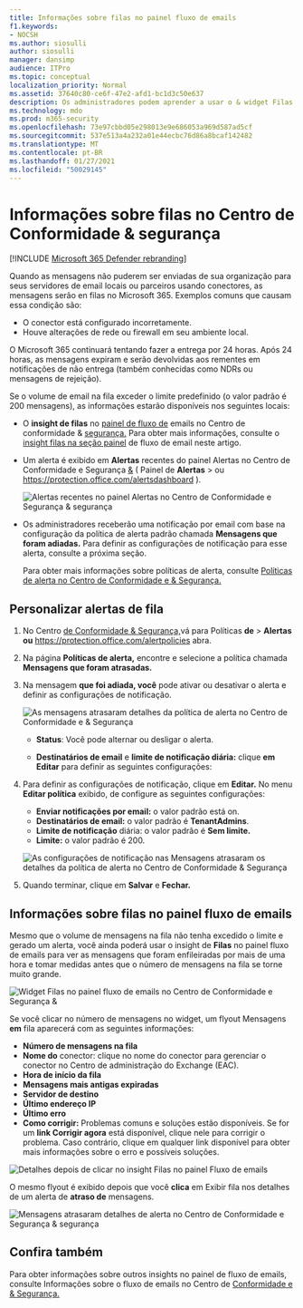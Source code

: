 ```yaml
---
title: Informações sobre filas no painel fluxo de emails
f1.keywords:
- NOCSH
ms.author: siosulli
author: siosulli
manager: dansimp
audience: ITPro
ms.topic: conceptual
localization_priority: Normal
ms.assetid: 37640c80-ce6f-47e2-afd1-bc1d3c50e637
description: Os administradores podem aprender a usar o & widget Filas no painel Fluxo de emails no Centro de Conformidade e Segurança para monitorar o fluxo de emails malsucedido para suas organizações locais ou parceiras em conectores de saída.
ms.technology: mdo
ms.prod: m365-security
ms.openlocfilehash: 73e97cbbd05e298013e9e686053a969d587ad5cf
ms.sourcegitcommit: 537e513a4a232a01e44ecbc76d86a8bcaf142482
ms.translationtype: MT
ms.contentlocale: pt-BR
ms.lasthandoff: 01/27/2021
ms.locfileid: "50029145"
---
```

# <a name="queues-insight-in-the-security--compliance-center"></a>Informações sobre filas no Centro de Conformidade & segurança

[!INCLUDE [Microsoft 365 Defender rebranding](../includes/microsoft-defender-for-office.md)]


Quando as mensagens não puderem ser enviadas de sua organização para seus servidores de email locais ou parceiros usando conectores, as mensagens serão en filas no Microsoft 365. Exemplos comuns que causam essa condição são:

- O conector está configurado incorretamente.
- Houve alterações de rede ou firewall em seu ambiente local.

O Microsoft 365 continuará tentando fazer a entrega por 24 horas. Após 24 horas, as mensagens expiram e serão devolvidas aos rementes em notificações de não entrega (também conhecidas como NDRs ou mensagens de rejeição).

Se o volume de email na fila exceder o limite predefinido (o valor padrão é 200 mensagens), as informações estarão disponíveis nos seguintes locais:

- O **insight de filas** no [painel de fluxo de](mail-flow-insights-v2.md) emails no Centro de conformidade & [segurança.](https://protection.office.com) Para obter mais informações, consulte o [insight filas na seção painel](#queues-insight-in-the-mail-flow-dashboard) de fluxo de email neste artigo.

- Um alerta é exibido em **Alertas** recentes do painel Alertas no Centro de Conformidade e Segurança [&](https://protection.office.com) ( Painel de **Alertas** \>  ou <https://protection.office.com/alertsdashboard> ).

  ![Alertas recentes no painel Alertas no Centro de Conformidade e Segurança & segurança](../../media/mfi-queued-messages-alert.png)

- Os administradores receberão uma notificação por email com base na configuração da política de alerta padrão chamada **Mensagens que foram adiadas.** Para definir as configurações de notificação para esse alerta, consulte a próxima seção.

  Para obter mais informações sobre políticas de alerta, consulte [Políticas de alerta no Centro de Conformidade e & Segurança.](../../compliance/alert-policies.md)

## <a name="customize-queue-alerts"></a>Personalizar alertas de fila

1. No Centro [de Conformidade & Segurança,](https://protection.office.com)vá para Políticas **de** \> **Alertas ou** <https://protection.office.com/alertpolicies> abra.

2. Na página **Políticas de alerta,** encontre e selecione a política chamada **Mensagens que foram atrasadas.**

3. Na mensagem **que foi adiada, você** pode ativar ou desativar o alerta e definir as configurações de notificação.

   ![As mensagens atrasaram detalhes da política de alerta no Centro de Conformidade e & Segurança](../../media/mfi-queued-messages-alert-policy.png)

   - **Status**: Você pode alternar ou desligar o alerta.

   - **Destinatários de email** e **limite de notificação diária:** clique **em Editar** para definir as seguintes configurações:

4. Para definir as configurações de notificação, clique em **Editar.** No menu **Editar política** exibido, de configure as seguintes configurações:

   - **Enviar notificações por email:** o valor padrão está on.
   - **Destinatários de email:** o valor padrão é **TenantAdmins**.
   - **Limite de notificação** diária: o valor padrão é **Sem limite.**
   - **Limite:** o valor padrão é 200.

   ![As configurações de notificação nas Mensagens atrasaram os detalhes da política de alerta no Centro de Conformidade & Segurança](../../media/mfi-queued-messages-alert-policy-notification-settings.png)

5. Quando terminar, clique em **Salvar** e **Fechar.**

## <a name="queues-insight-in-the-mail-flow-dashboard"></a>Informações sobre filas no painel fluxo de emails

Mesmo que o volume de mensagens na fila não tenha excedido o limite e [](mail-flow-insights-v2.md) gerado um alerta, você ainda poderá usar o insight de **Filas** no painel fluxo de emails para ver as mensagens que foram enfileiradas por mais de uma hora e tomar medidas antes que o número de mensagens na fila se torne muito grande.

![Widget Filas no painel fluxo de emails no Centro de Conformidade e Segurança &](../../media/mfi-queues-widget.png)

Se você clicar no número de mensagens no widget, um flyout Mensagens **em** fila aparecerá com as seguintes informações:

- **Número de mensagens na fila**
- **Nome do** conector: clique no nome do conector para gerenciar o conector no Centro de administração do Exchange (EAC).
- **Hora de início da fila**
- **Mensagens mais antigas expiradas**
- **Servidor de destino**
- **Último endereço IP**
- **Último erro**
- **Como corrigir:** Problemas comuns e soluções estão disponíveis. Se for um **link Corrigir agora** está disponível, clique nele para corrigir o problema. Caso contrário, clique em qualquer link disponível para obter mais informações sobre o erro e possíveis soluções.

![Detalhes depois de clicar no insight Filas no painel Fluxo de emails](../../media/mfi-queues-details.png)

O mesmo flyout é exibido depois que você **clica** em Exibir fila nos detalhes de um alerta de **atraso de** mensagens.

![Mensagens atrasaram detalhes de alerta no Centro de Conformidade e Segurança & segurança](../../media/mfi-queued-messages-alert-details.png)

## <a name="see-also"></a>Confira também

Para obter informações sobre outros insights no painel de fluxo de emails, consulte Informações sobre o fluxo de emails no Centro de [Conformidade e & Segurança.](mail-flow-insights-v2.md)
